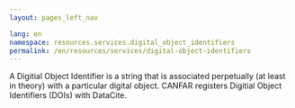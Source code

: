```yaml
---
layout: pages_left_nav

lang: en
namespace: resources.services.digital_object_identifiers
permalink: /en/resources/services/digital-object-identifiers
---
```


<!-- Content start -->
A Digitial Object Identifier is a string that is associated perpetually (at least in theory) with a particular digital object.
CANFAR registers Digitial Object Identifiers (DOIs) with DataCite.

<!-- Content end -->
